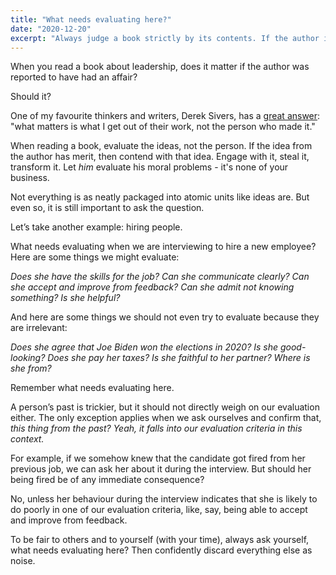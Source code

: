 ```yaml
---
title: "What needs evaluating here?"
date: "2020-12-20"
excerpt: "Always judge a book strictly by its contents. If the author is an alcoholic and misogynist, it should not matter in your consideration of his ideas."
---
```


When you read a book about leadership, does it matter if the author was reported to have had an affair?

Should it? 

One of my favourite thinkers and writers, Derek Sivers, has a [great answer](https://sive.rs/you-not-them): "what matters is what I get out of their work, not the person who made it."

When reading a book, evaluate the ideas, not the person. If the idea from the author has merit, then contend with that idea. Engage with it, steal it, transform it. Let *him* evaluate his moral problems - it's none of your business.

Not everything is as neatly packaged into atomic units like ideas are. But even so, it is still important to ask the question.

Let’s take another example: hiring people.

What needs evaluating when we are interviewing to hire a new employee? Here are some things we might evaluate:

*Does she have the skills for the job? Can she communicate clearly? Can she accept and improve from feedback?  Can she admit not knowing something? Is she helpful?*

And here are some things we should not even try to evaluate because they are irrelevant: 

*Does she agree that Joe Biden won the elections in 2020? Is she good-looking? Does she pay her taxes? Is she faithful to her partner? Where is she from?*

Remember what needs evaluating here.

A person’s past is trickier, but it should not directly weigh on our evaluation either. The only exception applies when we ask ourselves and confirm that, *this thing from the past? Yeah, it falls into our evaluation criteria in this context.*

For example, if we somehow knew that the candidate got fired from her previous job, we can ask her about it during the interview. But should her being fired be of any immediate consequence?

No, unless her behaviour during the interview indicates that she is likely to do poorly in one of our evaluation criteria, like, say, being able to accept and improve from feedback.

To be fair to others and to yourself (with your time), always ask yourself, what needs evaluating here? Then confidently discard everything else as noise.